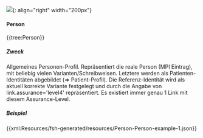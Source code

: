 ![](https://www.ths-greifswald.de/wp-content/uploads/2019/01/Design-Logo-THS-deutsch-271-padding.png){: align="right" width="200px"}
#### Person

{{tree:Person}}

##### Zweck
Allgemeines Personen-Profil. Repräsentiert die reale Person (MPI Eintrag), mit beliebig vielen Varianten/Schreibweisen. Letztere werden als Patienten-Identitäten abgebildet (=> Patient-Profil). Die Referenz-Identität wird als aktuell korrekte Variante festgelegt und durch die Angabe von link.assurance='level4' repräsentiert. Es existiert immer genau 1 Link mit diesem Assurance-Level.

##### Beispiel
{{xml:Resources/fsh-generated/resources/Person-Person-example-1.json}}
